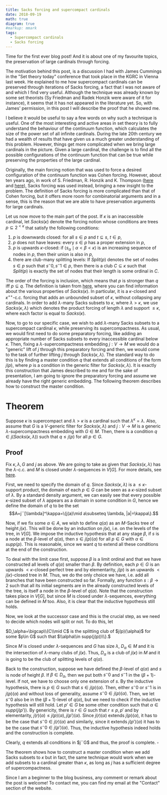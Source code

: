 ```yaml
---
title: Sacks forcing and supercompact cardinals
date: 2018-09-19
math: true
diagram: true
#markup: mmark
tags:
  - Supercompact cardinals
  - Sacks forcing
---
```


Time for the first ever blog post! And it is about one of my favourite topics, the preservation of large cardinals through forcing.

The motivation behind this post, is a discussion I had with James Cummings in the "Set theory today" conference that took place in the KGRC in Vienna last week. He explained to me how supercompact cardinals can be preserved through iterations of Sacks forcing, a fact that I was not aware of and which I find very useful. Although the technique was already known by some set theorists (Sy Friedman and Radek Honzik were aware of it for instance), it seems that it has not appeared in the literature yet. So, with James' permission, in this post I will describe the proof that he showed me.

I believe it would be useful to say a few words on why such a technique is useful. One of the most interesting and active areas in set theory is to fully understand the behaviour of the continuum function, which calculates the size of the power set of all infinite cardinals. During the late 20th century we had a wealth of results that have given us a much greater understanding of this problem. However, things get more complicated when we bring large cardinals in the picture. Given a large cardinal, the challenge is to find all the possible configurations of the continuum function that can be true while preserving the properties of the large cardinal.

Originally, the main forcing notion that was used to force a desired configuration of the continuum function was Cohen forcing. However, about ten years ago, in work of S. Friedman, R. Honzik and K. Thompson ([here](http://logika.ff.cuni.cz/radek/papers/optimal-Easton-revised.pdf) and [here](http://www.logic.univie.ac.at/~sdf/papers/joint.katie.perfect.pdf)), Sacks forcing was used instead, bringing a new insight to the problem. The definition of Sacks forcing is more complicated than that of Cohen forcing, but it offers more room for combinatorial arguments and in a sense, this is the reason that we are able to have preservation arguments for large cardinals.

Let us now move to the main part of the post. If $\kappa$ is an inaccessible cardinal, let $Sacks(\kappa)$ denote the forcing notion whose conditions are trees $p \subseteq 2^{\lt \kappa}$ that satisfy the following conditions:
1. $p$ is downwards closed: for all $s\in p$ and $t\subseteq s$, $t\in p$,
2. $p$ does not have leaves: every $s\in p$ has a proper extension in $p$,
3. $p$ is upwards $\kappa$-closed: if $\langle s_\alpha\mid \alpha \lt \beta \lt \kappa \rangle$ is an increasing sequence of nodes in $p$, then their union is also in $p$,
4. there are club-many splitting levels: If $Split(p)$ denotes the set of nodes $s\in p$ such that $s^\frown 0,s^\frown 1\in p$, then there is a club $C\subseteq \kappa$ such that $Split(p)$ is exactly the set of nodes that their length is some ordinal in $C$.

The order of the forcing is inclusion, which means that $p$ is stronger than $q$ iff $p\subseteq q$. The definition is taken from [here](http://www.logic.univie.ac.at/~sdf/papers/joint.katie.perfect.pdf), where you can find information about the various properties of $Sacks(\kappa)$. In particular, it is a $\kappa$-closed and $\kappa^{+ +}$-c.c. forcing that adds an unbounded subset of $\kappa$, without collapsing any cardinals. In order to add $\lambda$-many Sacks subsets to $\kappa$, where $\lambda> \kappa$, we use $Sacks(\kappa,\lambda)$ which denotes the product forcing of length $\lambda$ and support $\leq \kappa$, where each factor is equal to $Sacks(\kappa)$.

Now, to go to our specific case, we wish to add $\lambda$-many Sacks subsets to a supercompact cardinal $\kappa$, while preserving its supercompactness. As usual, we would first need to do some preparatory forcing, like adding an appropriate number of Sacks subsets to every inaccessible cardinal below $\kappa$. Then, fixing a $\lambda$-supercompactness embedding $j:V\to M$ we would do a "generic" lift of $j$ through this preparatory forcing and then, we would come to the task of further lifting $j$ through $Sacks(\kappa,\lambda)$. The standard way to do this is by finding a master condition $q$ that extends all conditions of the form $j(p)$, where $p$ is a condition in the generic filter for $Sacks(\kappa,\lambda)$. It is exactly this construction that James described to me and for the sake of presentation, I am going to ignore the preparatory forcing and assume we already have the right generic embedding. The following theorem describes how to construct the master condition.

Theorem
=======

Suppose $\kappa$ is supercompact and $\lambda>\kappa$ is a cardinal such that $\lambda^\kappa=\lambda$. Also, assume that $G$ is a $V$-generic filter for $Sacks(\kappa,\lambda)$ and $j:V\to M$ is a generic $\lambda$-supercompactness embedding with $G\in M$. Then, there is a condition $q\in j(Sacks(\kappa,\lambda))$ such that $q\leq j(p)$ for all $p\in G$.

Proof
-----

Fix $\kappa,\lambda,G$ and $j$ as above. We are going to take as given that $Sacks(\kappa,\lambda)$ has the $\lambda$-c.c. and $M$ is closed under $\lambda$-sequences in $V[G]$. For more details, see [here]([here](http://www.logic.univie.ac.at/~sdf/papers/joint.katie.perfect.pdf)).

First, we need to specify the domain of $q$. Since $Sacks(\kappa,\lambda)$ is a $\leq\kappa$-support product, the domain of each $p\in G$ can be seen as a $\kappa$-sized subset of $\lambda$. By a standard density argument, we can easily see that every possible $\kappa$-sized subset of $\lambda$ appears as a domain in some condition in $G$, hence we define the domain of $q$ to be the set
$$A=j``[\lambda]^\kappa=\{j(a)\mid a\subseteq \lambda, |a|=\kappa\}.$$

Now, if we fix some $\alpha\in A$, we wish to define $q(\alpha)$ as an $M$-Sacks tree of height $j(\kappa)$. This will be done by an induction on $j(\kappa)$, i.e. on the levels of the tree, in $V[G]$. We impose the inductive hypothesis that at any stage $\beta$, if $s$ is a node at the $\beta$-level of $q(\alpha)$, then $s\in j(p)(\alpha)$ for all $p\in G$ with $\alpha\in supp(p)$. This is reasonable, since we want $q$ to extend all these conditions at the end of the construction.

To deal with the limit case first, suppose $\beta$ is a limit ordinal and that we have constructed all levels of $q(\alpha)$ smaller than $\beta$. By definition, each $p\in G$ is an upwards $\lt\kappa$-closed perfect tree and by elementarity, $j(p)$ is an upwards $\lt j(\kappa)$-closed tree in $M$. Thus, we do the only choice we have, i.e. add all branches that have been constructed so far. Formally, any function $s:\beta\to 2$ such that all its initial segments are in the already constructed levels of the tree, is itself a node in the $\beta$-level of $q(\alpha)$. Note that the construction takes place in $V[G]$, but since $M$ is closed under $\lambda$-sequences, everything can be defined in $M$ too. Also, it is clear that the inductive hypothesis still holds.

Now, we look at the successor case and this is the crucial step, as we need to decide which nodes will split or not. To do this, let

$D_\alpha=\bigcap\\{C\\mid C$ is the splitting club of $j(p)(\alpha)$ for some $p\in G$ such that $\\alpha\\in supp(j(p))\\}.$


Since $M$ is closed under $\lambda$-sequences and $G$ has size $\lambda$, $D_\alpha\in M$ and it is the intersection of $\lambda$-many clubs of $j(\kappa)$. Thus, $D_\alpha$ is a club of $j(\kappa)$ in $M$ and it is going to be the club of splitting levels of $q(\alpha)$.

Back to the construction, suppose we have defined the $\beta$-level of $q(\alpha)$ and $s$ is node of height $\beta$. If $\beta\in D_\alpha$, then we put both $s^\frown 0$ and $s^\frown 1$ in the $(\beta+1)$-level. If not, we have to choose only one extension of $s$. By the inductive hypothesis, there is $p\in G$ such that $s\in j(p)(\alpha)$. Then, either $s^\frown 0$ or $s^\frown 1$ is in $j(p)(\alpha)$ and without loss of generality, assume $s^\frown 0 \in j(p)(\alpha)$. Then, we let $s^\frown 0$ also be in the $(\beta+1)$-level of $q(\alpha)$, but we need to check if the inductive hypothesis will still hold. Let $p'\in G$ be some other condition such that $\alpha\in supp(j(p'))$. By genericity, there is $r\in G$ such that $r\leq p,p'$ and by elementarity, $j(r)(\alpha)\leq j(p)(\alpha),j(p')(\alpha)$. Since $j(r)(\alpha)$ extends $j(p)(\alpha)$, it has to be the case that $s^\frown 0\in j(r)(\alpha)$ and similarly, since it extends $j(p')(\alpha)$ it has to be the case that $s^\frown 0\in j(p')(\alpha)$. Thus, the inductive hypothesis indeed holds and the construction is complete.

Clearly, $q$ extends all conditions in $j``G$ and thus, the proof is complete.    $\square$

The theorem shows how to construct a master condition when we add Sacks subsets to $\kappa$ but in fact, the same technique would work when we add subsets to a cardinal greater than $\kappa$, as long as $j$ has a sufficient degree of supercompactness.

Since I am a beginner to the blog business, any comment or remark about the post is welcome! To contact me, you can find my email at the "Contact" section of the website.
